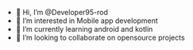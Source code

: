 - 👋 Hi, I’m @Developer95-rod
- 👀 I’m interested in Mobile app development
- 🌱 I’m currently learning android and kotlin
- 💞️ I’m looking to collaborate on opensource projects


<!---
Developer95-rod/Developer95-rod is a ✨ special ✨ repository because its `README.md` (this file) appears on your GitHub profile.
You can click the Preview link to take a look at your changes.
--->
